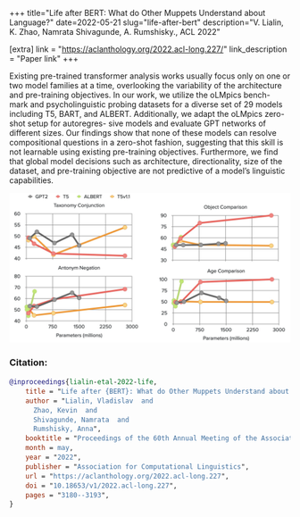 +++
title="Life after BERT: What do Other Muppets Understand about Language?"
date=2022-05-21
slug="life-after-bert"
description="V. Lialin, K. Zhao, Namrata Shivagunde, A. Rumshisky., ACL 2022"

[extra]
link = "https://aclanthology.org/2022.acl-long.227/"
link_description = "Paper link"
+++

Existing pre-trained transformer analysis works usually focus only on one or two model families at a time, overlooking the variability of the architecture and pre-training objectives. In our work, we utilize the oLMpics bench- mark and psycholinguistic probing datasets for a diverse set of 29 models including T5, BART, and ALBERT. Additionally, we adapt the oLMpics zero-shot setup for autoregres- sive models and evaluate GPT networks of different sizes. Our findings show that none of these models can resolve compositional questions in a zero-shot fashion, suggesting that this skill is not learnable using existing pre-training objectives. Furthermore, we find that global model decisions such as architecture, directionality, size of the dataset, and pre-training objective are not predictive of a model’s linguistic capabilities.

<!-- more -->

![Comparing model size vs performance on the oLMpics benchmark](life_after_bert.jpg)

### Citation:
```bibtex
@inproceedings{lialin-etal-2022-life,
    title = "Life after {BERT}: What do Other Muppets Understand about Language?",
    author = "Lialin, Vladislav  and
      Zhao, Kevin  and
      Shivagunde, Namrata  and
      Rumshisky, Anna",
    booktitle = "Proceedings of the 60th Annual Meeting of the Association for Computational Linguistics (Volume 1: Long Papers)",
    month = may,
    year = "2022",
    publisher = "Association for Computational Linguistics",
    url = "https://aclanthology.org/2022.acl-long.227",
    doi = "10.18653/v1/2022.acl-long.227",
    pages = "3180--3193",
}
```
